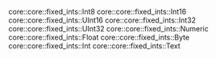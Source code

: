core::core::fixed_ints::Int8
core::core::fixed_ints::Int16
core::core::fixed_ints::UInt16
core::core::fixed_ints::Int32
core::core::fixed_ints::UInt32
core::core::fixed_ints::Numeric
core::core::fixed_ints::Float
core::core::fixed_ints::Byte
core::core::fixed_ints::Int
core::core::fixed_ints::Text